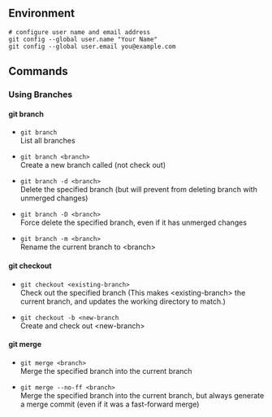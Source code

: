 ## Environment
```
# configure user name and email address
git config --global user.name "Your Name"
git config --global user.email you@example.com
```


## Commands
### Using Branches
#### git branch
- `git branch`  
List all branches

- `git branch <branch>`  
Create a new branch called <branch> (not check out)

- `git branch -d <branch>`  
Delete the specified branch (but will prevent from deleting branch with unmerged changes)

- `git branch -D <branch>`  
Force delete the specified branch, even if it has unmerged changes

- `git branch -m <branch>`  
Rename the current branch to &lt;branch&gt;


#### git checkout
- `git checkout <existing-branch>`  
Check out the specified branch (This makes &lt;existing-branch&gt; the current branch, and updates the working directory to match.)

- `git checkout -b <new-branch`  
Create and check out &lt;new-branch&gt;


#### git merge
- `git merge <branch>`  
Merge the specified branch into the current branch

- `git merge --no-ff <branch>`  
Merge the specified branch into the current branch, but always generate a merge commit (even if it was a fast-forward merge)
